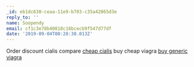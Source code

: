 ```yaml
---
_id: eb1dc630-ceaa-11e9-b703-c35a42065d3e
reply_to: ''
name: Soopendy
email: cf1c3e78b40818c16bcecb9f547d77df
date: '2019-09-04T00:28:30.013Z'
---
```

Order discount cialis compare <a href="http://cialismrxcialis.com/#">cheap cialis</a> buy cheap viagra <a href="http://genviagramdmrx.com/#">buy generic viagra</a>
